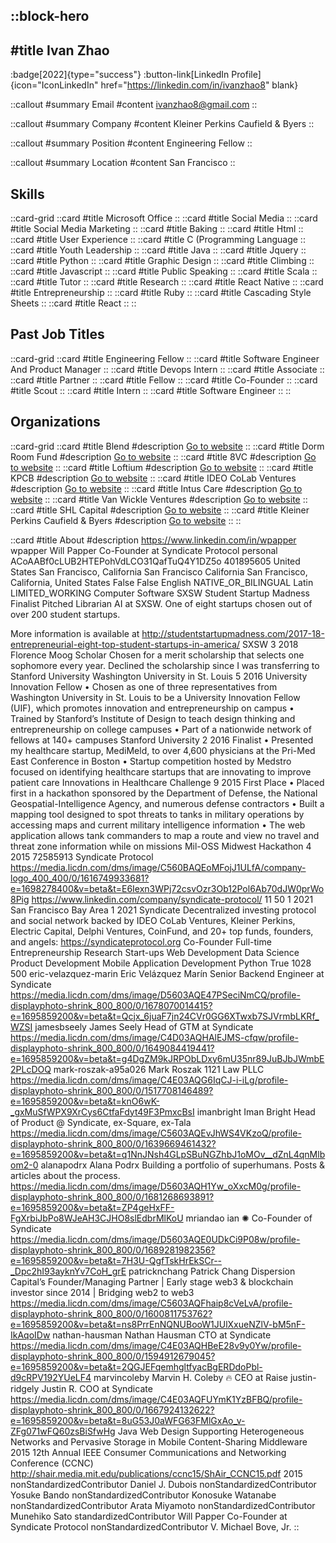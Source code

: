 ::block-hero
---
#title
Ivan Zhao
---

:badge[2022]{type="success"}
:button-link[LinkedIn Profile]{icon="IconLinkedIn" href="https://linkedin.com/in/ivanzhao8" blank}

::callout
#summary
Email
#content
ivanzhao8@gmail.com
::

::callout
#summary
Company
#content
Kleiner Perkins Caufield & Byers
::

::callout
#summary
Position
#content
Engineering Fellow
::

::callout
#summary
Location
#content
San Francisco
::

## Skills
::card-grid
::card
#title
Microsoft Office
::
::card
#title
Social Media
::
::card
#title
Social Media Marketing
::
::card
#title
Baking
::
::card
#title
Html
::
::card
#title
User Experience
::
::card
#title
C (Programming Language
::
::card
#title
Youth Leadership
::
::card
#title
Java
::
::card
#title
Jquery
::
::card
#title
Python
::
::card
#title
Graphic Design
::
::card
#title
Climbing
::
::card
#title
Javascript
::
::card
#title
Public Speaking
::
::card
#title
Scala
::
::card
#title
Tutor
::
::card
#title
Research
::
::card
#title
React Native
::
::card
#title
Entrepreneurship
::
::card
#title
Ruby
::
::card
#title
Cascading Style Sheets
::
::card
#title
React
::
::

## Past Job Titles
::card-grid
::card
#title
Engineering Fellow
::
::card
#title
Software Engineer And Product Manager
::
::card
#title
Devops Intern
::
::card
#title
Associate
::
::card
#title
Partner
::
::card
#title
Fellow
::
::card
#title
Co-Founder
::
::card
#title
Scout
::
::card
#title
Intern
::
::card
#title
Software Engineer
::
::

## Organizations
::card-grid
::card
#title
Blend
#description
[Go to website](blend.com)
::
::card
#title
Dorm Room Fund
#description
[Go to website](dormroomfund.com)
::
::card
#title
8VC
#description
[Go to website](8vc.com)
::
::card
#title
Loftium
#description
[Go to website](loftium.com)
::
::card
#title
KPCB
#description
[Go to website](kleinerperkins.com)
::
::card
#title
IDEO CoLab Ventures
#description
[Go to website](ideocolab.com)
::
::card
#title
Intus Care
#description
[Go to website](intuscare.com)
::
::card
#title
Van Wickle Ventures
#description
[Go to website](vanwickleventures.com)
::
::card
#title
SHL Capital
#description
[Go to website](shl.capital)
::
::card
#title
Kleiner Perkins Caufield & Byers
#description
[Go to website](kpcb.com)
::
::

::card
#title
About
#description
https://www.linkedin.com/in/wpapper wpapper Will Papper Co-Founder at Syndicate Protocol personal ACoAABf0cLUB2HTEPohVdLCO31QafTuQ4Y1DZ5o 401895605 United States San Francisco, California San Francisco California San Francisco, California, United States False False English NATIVE_OR_BILINGUAL Latin LIMITED_WORKING Computer Software SXSW Student Startup Madness Finalist Pitched Librarian AI at SXSW. One of eight startups chosen out of over 200 student startups.

More information is available at http://studentstartupmadness.com/2017-18-entrepreneurial-eight-top-student-startups-in-america/ SXSW 3 2018 Florence Moog Scholar Chosen for a merit scholarship that selects one sophomore every year. Declined the scholarship since I was transferring to Stanford University Washington University in St. Louis 5 2016 University Innovation Fellow • Chosen as one of three representatives from Washington University in St. Louis to be a University Innovation Fellow (UIF), which promotes innovation and entrepreneurship on campus
• Trained by Stanford’s Institute of Design to teach design thinking and entrepreneurship on college campuses
• Part of a nationwide network of fellows at 140+ campuses Stanford University 2 2016 Finalist • Presented my healthcare startup, MediMeld, to over 4,600 physicians at the Pri-Med East Conference in Boston
• Startup competition hosted by Medstro focused on identifying healthcare startups that are innovating to improve patient care Innovations in Healthcare Challenge 9 2015 First Place • Placed first in a hackathon sponsored by the Department of Defense, the National Geospatial-Intelligence Agency, and numerous defense contractors
• Built a mapping tool designed to spot threats to tanks in military operations by accessing maps and current military intelligence information
• The web application allows tank commanders to map a route and view no travel and threat zone information while on missions Mil-OSS Midwest Hackathon 4 2015 72585913 Syndicate Protocol https://media.licdn.com/dms/image/C560BAQEoMFojJ1ULfA/company-logo_400_400/0/1616749933681?e=1698278400&v=beta&t=E6Iexn3WPj72csvOzr3Ob12Pol6Ab70dJW0prWo8Pig https://www.linkedin.com/company/syndicate-protocol/ 11 50 1 2021 San Francisco Bay Area 1 2021 Syndicate Decentralized investing protocol and social network backed by IDEO CoLab Ventures, Kleiner Perkins, Electric Capital, Delphi Ventures, CoinFund, and 20+ top funds, founders, and angels: https://syndicateprotocol.org Co-Founder Full-time Entrepreneurship Research Start-ups Web Development Data Science Product Development Mobile Application Development Python True 1028 500 eric-velazquez-marin Eric Velázquez Marín Senior Backend Engineer at Syndicate https://media.licdn.com/dms/image/D5603AQE47PSeciNmCQ/profile-displayphoto-shrink_800_800/0/1678070014415?e=1695859200&v=beta&t=Qcjx_6juaF7jn24CVr0GG6XTwxb7SJVrmbLKRf_WZSI jamesbseely James Seely Head of GTM at Syndicate https://media.licdn.com/dms/image/C4D03AQHAlEJMS-cfqw/profile-displayphoto-shrink_800_800/0/1649084419441?e=1695859200&v=beta&t=g4DgZM9kJRPObLDxy6mU35nr89JuBJbJWmbE2PLcDOQ mark-roszak-a95a026 Mark Roszak 1121 Law PLLC https://media.licdn.com/dms/image/C4E03AQG6IqCJ-i-iLg/profile-displayphoto-shrink_800_800/0/1517708146489?e=1695859200&v=beta&t=knO6wK-_gxMuSfWPX9XrCys6CtfaFdyt49F3PmxcBsI imanbright Iman Bright Head of Product @ Syndicate, ex-Square, ex-Tala https://media.licdn.com/dms/image/C5603AQEvJhWS4VKzoQ/profile-displayphoto-shrink_800_800/0/1639669461432?e=1695859200&v=beta&t=q1NnJNsh4GLpSBuNGZhbJ1oMOv__dZnL4qnMlbom2-0 alanapodrx Alana Podrx Building a portfolio of superhumans. Posts & articles about the process. https://media.licdn.com/dms/image/D5603AQH1Yw_oXxcM0g/profile-displayphoto-shrink_800_800/0/1681268693891?e=1695859200&v=beta&t=ZP4geHxFF-FgXrbiJbPo8WJeAH3CJHO8slEdbrMlKoU mriandao ian ✺ Co-Founder of Syndicate https://media.licdn.com/dms/image/D5603AQE0UDkCi9P08w/profile-displayphoto-shrink_800_800/0/1689281982356?e=1695859200&v=beta&t=7H3U-QgfTskHrEkSCr--_Dpc2hI93ayknYv7CoH_grE patricknchang Patrick Chang Dispersion Capital’s Founder/Managing Partner | Early stage web3 & blockchain investor since 2014 | Bridging web2 to web3 https://media.licdn.com/dms/image/C5603AQFhaip8cVeLvA/profile-displayphoto-shrink_800_800/0/1600811753762?e=1695859200&v=beta&t=ns8PrrEnNQNUBooW1JUlXxueNZlV-bM5nF-IkAqoIDw nathan-hausman Nathan Hausman CTO at Syndicate https://media.licdn.com/dms/image/C4E03AQHBeE28v9y0Yw/profile-displayphoto-shrink_800_800/0/1594912679045?e=1695859200&v=beta&t=2QGJEFqemhgltfyacBgERDdoPbl-d9cRPV192YUeLF4 marvincoleby Marvin H. Coleby 🔥 CEO at Raise justin-ridgely Justin R. COO at Syndicate https://media.licdn.com/dms/image/C4E03AQFUYmK1YzBFBQ/profile-displayphoto-shrink_800_800/0/1667924132622?e=1695859200&v=beta&t=8uG53J0aWFG63FMlGxAo_v-ZFg071wFQ60zsBiSfwHg Java Web Design Supporting Heterogeneous Networks and Pervasive Storage in Mobile Content-Sharing Middleware 2015 12th Annual IEEE Consumer Communications and Networking Conference (CCNC) http://shair.media.mit.edu/publications/ccnc15/ShAir_CCNC15.pdf 2015 nonStandardizedContributor Daniel J. Dubois nonStandardizedContributor Yosuke Bando nonStandardizedContributor Konosuke Watanabe nonStandardizedContributor Arata Miyamoto nonStandardizedContributor Munehiko Sato standardizedContributor Will Papper Co-Founder at Syndicate Protocol nonStandardizedContributor V. Michael Bove, Jr.
::
